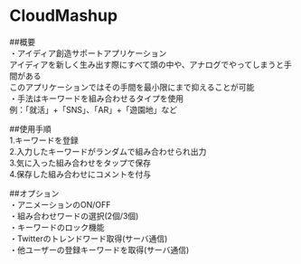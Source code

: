 CloudMashup
===========
##概要  
・アイディア創造サポートアプリケーション  
  アイディアを新しく生み出す際にすべて頭の中や、アナログでやってしまうと手間がある  
  このアプリケーションではその手間を最小限にまで抑えることが可能  
・手法はキーワードを組み合わせるタイプを使用  
  例：「就活」+「SNS」、「AR」+「遊園地」など  
  
##使用手順  
1.キーワードを登録  
2.入力したキーワードがランダムで組み合わせられ出力  
3.気に入った組み合わせをタップで保存  
4.保存した組み合わせにコメントを付与  

##オプション  
・アニメーションのON/OFF  
・組み合わせワードの選択(2個/3個)  
・キーワードのロック機能  
・Twitterのトレンドワード取得(サーバ通信)  
・他ユーザーの登録キーワードを取得(サーバ通信)  
